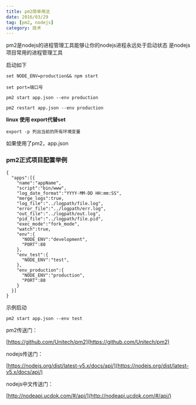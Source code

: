 ```yaml
---
title: pm2简单用法
date: 2016/03/29
tag: [pm2, nodejs]
category: 技术
---
```


pm2是nodejs的进程管理工具能够让你的nodejs进程永远处于启动状态
是nodejs项目常用的进程管理工具


启动如下
``` shell
set NODE_ENV=production&& npm start

set port=端口号
```

``` shell
pm2 start app.json --env production

pm2 restart app.json --env production
```

**linux 使用 export代替set**
``` shell
export -p 列出当前的所有环境变量
```

如果使用了pm2，app.json


### pm2正式项目配置举例
``` 
{
  "apps":[{
    "name":"appName",
    "script":"bin/www",
    "log_date_format":"YYYY-MM-DD HH:mm:SS",
    "merge_logs":true,
    "log_file":"../logpath/file.log",
    "error_file":"../logpath/err.log",
    "out_file":"../logpath/out.log",
    "pid_file":"../logpath/file.pid",
    "exec_mode":"fork_mode",
    "watch":true,
    "env":{
      "NODE_ENV":"development",
      "PORT":80
    },
    "env_test":{
      "NODE_ENV":"test",
    },
    "env_production":{
      "NODE_ENV":"production",
      "PORT":80
    }
  }]
}
```
示例启动
``` shell
pm2 start app.json --env test
```


pm2传送门：

[https://github.com/Unitech/pm2](https://github.com/Unitech/pm2)

nodejs传送门：

[https://nodejs.org/dist/latest-v5.x/docs/api/](https://nodejs.org/dist/latest-v5.x/docs/api/)

nodejs中文传送门：

[http://nodeapi.ucdok.com/#/api/](http://nodeapi.ucdok.com/#/api/)


